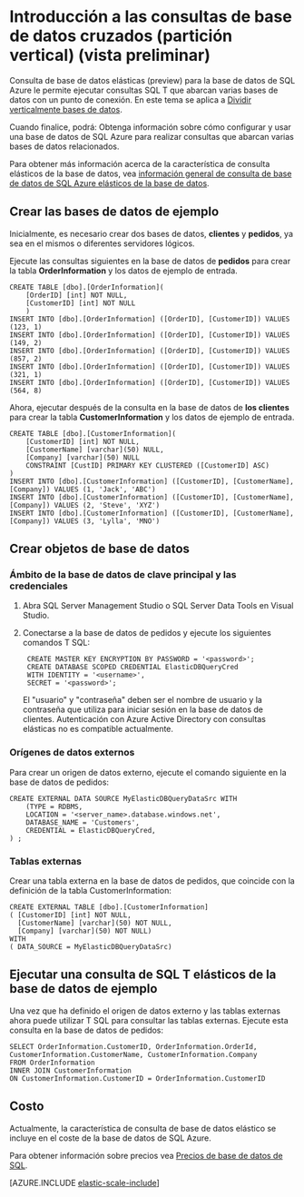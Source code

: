 <properties
    pageTitle="Introducción a las consultas de base de datos cruzados (partición vertical) | Microsoft Azure"   
    description="cómo usar la consulta de base de datos elástico con bases de datos divididas verticalmente"
    services="sql-database"
    documentationCenter=""  
    manager="jhubbard"
    authors="torsteng"/>

<tags
    ms.service="sql-database"
    ms.workload="sql-database"
    ms.tgt_pltfrm="na"
    ms.devlang="na"
    ms.topic="article"
    ms.date="05/23/2016"
    ms.author="torsteng" />

# <a name="get-started-with-cross-database-queries-vertical-partitioning-preview"></a>Introducción a las consultas de base de datos cruzados (partición vertical) (vista preliminar)

Consulta de base de datos elásticas (preview) para la base de datos de SQL Azure le permite ejecutar consultas SQL T que abarcan varias bases de datos con un punto de conexión. En este tema se aplica a [Dividir verticalmente bases de datos](sql-database-elastic-query-vertical-partitioning.md).  

Cuando finalice, podrá: Obtenga información sobre cómo configurar y usar una base de datos de SQL Azure para realizar consultas que abarcan varias bases de datos relacionados. 

Para obtener más información acerca de la característica de consulta elásticos de la base de datos, vea [información general de consulta de base de datos de SQL Azure elásticos de la base de datos](sql-database-elastic-query-overview.md). 

## <a name="create-the-sample-databases"></a>Crear las bases de datos de ejemplo

Inicialmente, es necesario crear dos bases de datos, **clientes** y **pedidos**, ya sea en el mismos o diferentes servidores lógicos.   

Ejecute las consultas siguientes en la base de datos de **pedidos** para crear la tabla **OrderInformation** y los datos de ejemplo de entrada. 

    CREATE TABLE [dbo].[OrderInformation]( 
        [OrderID] [int] NOT NULL, 
        [CustomerID] [int] NOT NULL 
        ) 
    INSERT INTO [dbo].[OrderInformation] ([OrderID], [CustomerID]) VALUES (123, 1) 
    INSERT INTO [dbo].[OrderInformation] ([OrderID], [CustomerID]) VALUES (149, 2) 
    INSERT INTO [dbo].[OrderInformation] ([OrderID], [CustomerID]) VALUES (857, 2) 
    INSERT INTO [dbo].[OrderInformation] ([OrderID], [CustomerID]) VALUES (321, 1) 
    INSERT INTO [dbo].[OrderInformation] ([OrderID], [CustomerID]) VALUES (564, 8) 

Ahora, ejecutar después de la consulta en la base de datos de **los clientes** para crear la tabla **CustomerInformation** y los datos de ejemplo de entrada. 

    CREATE TABLE [dbo].[CustomerInformation]( 
        [CustomerID] [int] NOT NULL, 
        [CustomerName] [varchar](50) NULL, 
        [Company] [varchar](50) NULL 
        CONSTRAINT [CustID] PRIMARY KEY CLUSTERED ([CustomerID] ASC) 
    ) 
    INSERT INTO [dbo].[CustomerInformation] ([CustomerID], [CustomerName], [Company]) VALUES (1, 'Jack', 'ABC') 
    INSERT INTO [dbo].[CustomerInformation] ([CustomerID], [CustomerName], [Company]) VALUES (2, 'Steve', 'XYZ') 
    INSERT INTO [dbo].[CustomerInformation] ([CustomerID], [CustomerName], [Company]) VALUES (3, 'Lylla', 'MNO') 

## <a name="create-database-objects"></a>Crear objetos de base de datos
### <a name="database-scoped-master-key-and-credentials"></a>Ámbito de la base de datos de clave principal y las credenciales

1. Abra SQL Server Management Studio o SQL Server Data Tools en Visual Studio.
2. Conectarse a la base de datos de pedidos y ejecute los siguientes comandos T SQL:

        CREATE MASTER KEY ENCRYPTION BY PASSWORD = '<password>'; 
        CREATE DATABASE SCOPED CREDENTIAL ElasticDBQueryCred 
        WITH IDENTITY = '<username>', 
        SECRET = '<password>';  

    El "usuario" y "contraseña" deben ser el nombre de usuario y la contraseña que utiliza para iniciar sesión en la base de datos de clientes.
    Autenticación con Azure Active Directory con consultas elásticas no es compatible actualmente.

### <a name="external-data-sources"></a>Orígenes de datos externos
Para crear un origen de datos externo, ejecute el comando siguiente en la base de datos de pedidos: 

    CREATE EXTERNAL DATA SOURCE MyElasticDBQueryDataSrc WITH 
        (TYPE = RDBMS, 
        LOCATION = '<server_name>.database.windows.net', 
        DATABASE_NAME = 'Customers', 
        CREDENTIAL = ElasticDBQueryCred, 
    ) ;

### <a name="external-tables"></a>Tablas externas
Crear una tabla externa en la base de datos de pedidos, que coincide con la definición de la tabla CustomerInformation:

    CREATE EXTERNAL TABLE [dbo].[CustomerInformation] 
    ( [CustomerID] [int] NOT NULL, 
      [CustomerName] [varchar](50) NOT NULL, 
      [Company] [varchar](50) NOT NULL) 
    WITH 
    ( DATA_SOURCE = MyElasticDBQueryDataSrc) 

## <a name="execute-a-sample-elastic-database-t-sql-query"></a>Ejecutar una consulta de SQL T elásticos de la base de datos de ejemplo

Una vez que ha definido el origen de datos externo y las tablas externas ahora puede utilizar T SQL para consultar las tablas externas. Ejecute esta consulta en la base de datos de pedidos: 

    SELECT OrderInformation.CustomerID, OrderInformation.OrderId, CustomerInformation.CustomerName, CustomerInformation.Company 
    FROM OrderInformation 
    INNER JOIN CustomerInformation 
    ON CustomerInformation.CustomerID = OrderInformation.CustomerID 

## <a name="cost"></a>Costo

Actualmente, la característica de consulta de base de datos elástico se incluye en el coste de la base de datos de SQL Azure.  

Para obtener información sobre precios vea [Precios de base de datos de SQL](/pricing/details/sql-database). 


[AZURE.INCLUDE [elastic-scale-include](../../includes/elastic-scale-include.md)]

<!--Image references-->

<!--anchors-->
